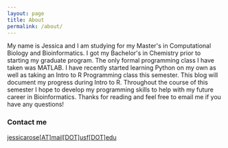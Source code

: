 ```yaml
---
layout: page
title: About
permalink: /about/
---
```


My name is Jessica and I am studying for my Master's in Computational Biology and Bioinformatics. I got my Bachelor's in Chemistry prior to starting my graduate program. The only formal programming class I have taken was MATLAB. I have recently started learning Python on my own as well as taking an Intro to R Programming class this semester. This blog will document my progress during Intro to R. Throughout the course of this semester I hope to develop my programming skills to help with my future career in Bioinformatics. Thanks for reading and feel free to email me if you have any questions!

### Contact me

[jessicarose[AT]mail[DOT]usf[DOT]edu](mailto:jessicarose@mail.usf.edu)
